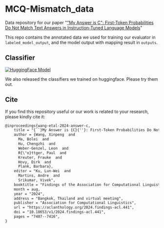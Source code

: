 # MCQ-Mismatch_data



Data repository for our paper "["My Answer is C": First-Token Probabilities Do Not Match Text Answers in Instruction-Tuned Language Models](https://arxiv.org/abs/2402.14499)"

This repo contains the annotated data we used for training our evaluator in `labeled_model_output`, and the model output with mapping result in `outputs`.

## Classifier
<a href="https://huggingface.co/mainlp/MCQ-Classifier-MMLU-EFG"><img alt="HuggingFace Model" src="https://img.shields.io/badge/%F0%9F%A4%97%20Hugging%20Face-Model-8A2BE2"></a>

We also released the classifiers we trained on huggingface. Please try them out. 

## Cite
If you find this repository useful or our work is related to your research, please kindly cite it:

```latex
@inproceedings{wang-etal-2024-answer-c,
    title = "{``}My Answer is {C}{''}: First-Token Probabilities Do Not Match Text Answers in Instruction-Tuned Language Models",
    author = {Wang, Xinpeng  and
      Ma, Bolei  and
      Hu, Chengzhi  and
      Weber-Genzel, Leon  and
      R{\"o}ttger, Paul  and
      Kreuter, Frauke  and
      Hovy, Dirk  and
      Plank, Barbara},
    editor = "Ku, Lun-Wei  and
      Martins, Andre  and
      Srikumar, Vivek",
    booktitle = "Findings of the Association for Computational Linguistics ACL 2024",
    month = aug,
    year = "2024",
    address = "Bangkok, Thailand and virtual meeting",
    publisher = "Association for Computational Linguistics",
    url = "https://aclanthology.org/2024.findings-acl.441",
    doi = "10.18653/v1/2024.findings-acl.441",
    pages = "7407--7416",
}
```
